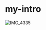 # my-intro
![IMG_4335](https://github.com/user-attachments/assets/11a1abdd-9e4f-47da-b0fe-23ae29e8d1c9)
